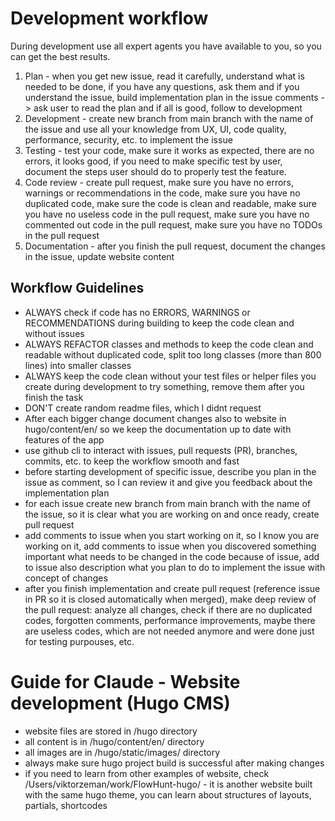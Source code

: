 # Development workflow
During development use all expert agents you have available to you, so you can get the best results. 
1. Plan - when you get new issue, read it carefully, understand what is needed to be done, if you have any questions, ask them and if you understand the issue, build implementation plan in the issue comments -> ask user to read the plan and if all is good, follow to development
2. Development - create new branch from main branch with the name of the issue and use all your knowledge from UX, UI, code quality, performance, security, etc. to implement the issue
3. Testing - test your code, make sure it works as expected, there are no errors, it looks good, if you need to make specific test by user, document the steps user should do to properly test the feature.
4. Code review - create pull request, make sure you have no errors, warnings or recommendations in the code, make sure you have no duplicated code, make sure the code is clean and readable, make sure you have no useless code in the pull request, make sure you have no commented out code in the pull request, make sure you have no TODOs in the pull request
5. Documentation - after you finish the pull request, document the changes in the issue, update website content

## Workflow Guidelines
- ALWAYS check if code has no ERRORS, WARNINGS or RECOMMENDATIONS during building to keep the code clean and without issues 
- ALWAYS REFACTOR classes and methods to keep the code clean and readable without duplicated code, split too long classes (more than 800 lines) into smaller classes 
- ALWAYS keep the code clean without your test files or helper files you create during development to try something, remove them after you finish the task
- DON'T create random readme files, which I didnt request
- After each bigger change document changes also to website in hugo/content/en/ so we keep the documentation up to date with features of the app
- use github cli to interact with issues, pull requests (PR), branches, commits, etc. to keep the workflow smooth and fast
- before starting development of specific issue, describe you plan in the issue as comment, so I can review it and give you feedback about the implementation plan
- for each issue create new branch from main branch with the name of the issue, so it is clear what you are working on and once ready, create pull request
- add comments to issue when you start working on it, so I know you are working on it, add comments to issue when you discovered something important what needs to be changed in the code because of issue, add to issue also description what you plan to do to implement the issue with concept of changes
- after you finish implementation and create pull request (reference issue in PR so it is closed automatically when merged), make deep review of the pull request: analyze all changes, check if there are no duplicated codes, forgotten comments, performance improvements, maybe there are useless codes, which are not needed anymore and were done just for testing purpouses, etc.


# Guide for Claude - Website development (Hugo CMS)

- website files are stored in /hugo directory
- all content is in /hugo/content/en/ directory
- all images are in /hugo/static/images/ directory
- always make sure hugo project build is successful after making changes
- if you need to learn from other examples of website, check /Users/viktorzeman/work/FlowHunt-hugo/ - it is another website built with the same hugo theme, you can learn about structures of layouts, partials, shortcodes
